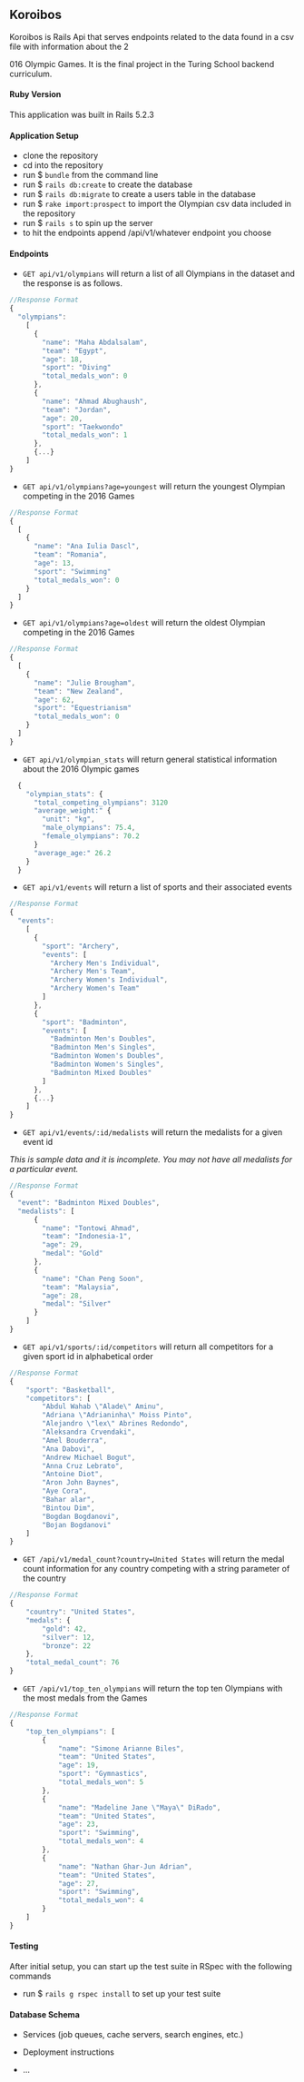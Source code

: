 <h2>Koroibos</h2>

<p>Koroibos is Rails Api that serves endpoints related to the data found in a csv file with information about the 2</p>
016 Olympic Games. It is the final project in the Turing School backend curriculum.</p>

<h4>Ruby Version</h4>

<p>This application was built in Rails 5.2.3</p>

<h4>Application Setup</h4>

  - clone the repository
  - cd into the repository
  - run $ ``bundle`` from the command line
  - run $ ``rails db:create`` to create the database
  - run $ ``rails db:migrate`` to create a users table in the database
  - run $ ``rake import:prospect`` to import the Olympian csv data included in the repository
  - run $ ``rails s`` to spin up the server
  - to hit the endpoints append /api/v1/whatever endpoint you choose

<h4>Endpoints</h4>

  - ``GET api/v1/olympians`` will return a list of all Olympians in the dataset and the response is as follows.

```javascript
//Response Format
{
  "olympians":
    [
      {
        "name": "Maha Abdalsalam",
        "team": "Egypt",
        "age": 18,
        "sport": "Diving"
        "total_medals_won": 0
      },
      {
        "name": "Ahmad Abughaush",
        "team": "Jordan",
        "age": 20,
        "sport": "Taekwondo"
        "total_medals_won": 1
      },
      {...}
    ]
}
```

* `GET api/v1/olympians?age=youngest` will return the youngest Olympian competing in the 2016 Games

```javascript
//Response Format
{
  [
    {
      "name": "Ana Iulia Dascl",
      "team": "Romania",
      "age": 13,
      "sport": "Swimming"
      "total_medals_won": 0
    }
  ]
}
```

* `GET api/v1/olympians?age=oldest` will return the oldest Olympian competing in the 2016 Games

```javascript
//Response Format
{
  [
    {
      "name": "Julie Brougham",
      "team": "New Zealand",
      "age": 62,
      "sport": "Equestrianism"
      "total_medals_won": 0
    }
  ]
}
```

* `GET api/v1/olympian_stats` will return general statistical information about the 2016 Olympic games

```javascript
  {
    "olympian_stats": {
      "total_competing_olympians": 3120
      "average_weight:" {
        "unit": "kg",
        "male_olympians": 75.4,
        "female_olympians": 70.2
      }
      "average_age:" 26.2
    }
  }
```

* `GET api/v1/events` will return a list of sports and their associated events

```javascript
//Response Format
{
  "events":
    [
      {
        "sport": "Archery",
        "events": [
          "Archery Men's Individual",
          "Archery Men's Team",
          "Archery Women's Individual",
          "Archery Women's Team"
        ]
      },
      {
        "sport": "Badminton",
        "events": [
          "Badminton Men's Doubles",
          "Badminton Men's Singles",
          "Badminton Women's Doubles",
          "Badminton Women's Singles",
          "Badminton Mixed Doubles"
        ]
      },
      {...}
    ]
}
```

* `GET api/v1/events/:id/medalists` will return the medalists for a given event id

_This is sample data and it is incomplete. You may not have all medalists for a particular event._

```javascript
//Response Format
{
  "event": "Badminton Mixed Doubles",
  "medalists": [
      {
        "name": "Tontowi Ahmad",
        "team": "Indonesia-1",
        "age": 29,
        "medal": "Gold"
      },
      {
        "name": "Chan Peng Soon",
        "team": "Malaysia",
        "age": 28,
        "medal": "Silver"
      }
    ]
}
```

* `GET api/v1/sports/:id/competitors` will return all competitors for a given sport id in alphabetical order


```javascript
//Response Format
{
    "sport": "Basketball",
    "competitors": [
        "Abdul Wahab \"Alade\" Aminu",
        "Adriana \"Adrianinha\" Moiss Pinto",
        "Alejandro \"lex\" Abrines Redondo",
        "Aleksandra Crvendaki",
        "Amel Bouderra",
        "Ana Dabovi",
        "Andrew Michael Bogut",
        "Anna Cruz Lebrato",
        "Antoine Diot",
        "Aron John Baynes",
        "Aye Cora",
        "Bahar alar",
        "Bintou Dim",
        "Bogdan Bogdanovi",
        "Bojan Bogdanovi"
    ]
}
```


* `GET /api/v1/medal_count?country=United States` will return the medal count information for any country competing with a string parameter of the country


```javascript
//Response Format
{
    "country": "United States",
    "medals": {
        "gold": 42,
        "silver": 12,
        "bronze": 22
    },
    "total_medal_count": 76
}
```
* `GET /api/v1/top_ten_olympians` will return the top ten Olympians with the most medals from the Games

```javascript
//Response Format
{
    "top_ten_olympians": [
        {
            "name": "Simone Arianne Biles",
            "team": "United States",
            "age": 19,
            "sport": "Gymnastics",
            "total_medals_won": 5
        },
        {
            "name": "Madeline Jane \"Maya\" DiRado",
            "team": "United States",
            "age": 23,
            "sport": "Swimming",
            "total_medals_won": 4
        },
        {
            "name": "Nathan Ghar-Jun Adrian",
            "team": "United States",
            "age": 27,
            "sport": "Swimming",
            "total_medals_won": 4
        }
    ]
}
```
<h4>Testing</h4>

<p>After initial setup, you can start up the test suite in RSpec with the following commands</p>

  - run $ ``rails g rspec install`` to set up your test suite

<h4>Database Schema</h4>



* Services (job queues, cache servers, search engines, etc.)

* Deployment instructions

* ...
